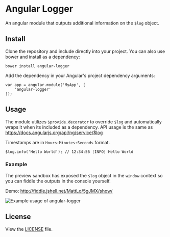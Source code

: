 # Angular Logger 

An angular module that outputs additional information on the `$log` object. 

## Install

Clone the repository and include directly into your project. You can also use bower and install as a dependency:

```
bower install angular-logger
```

Add the dependency in your Angular's project dependency arguments:

```
var app = angular.module('MyApp', [
	'angular-logger'
]);
```

## Usage

The module utilizes `$provide.decorator` to override `$log` and automatically wraps it when its included as a dependency. API usage is the same as https://docs.angularjs.org/api/ng/service/$log

Timestamps are in `Hours:Minutes:Seconds` format.

```
$log.info('Hello World'); // 12:34:56 [INFO] Hello World 
```

### Example

The preview sandbox has exposed the `$log` object in the `window` context so you can fiddle the outputs in the console yourself.

Demo: http://fiddle.jshell.net/MattLo/5gJMX/show/

![Example usage of angular-logger](http://i.imgur.com/cUUYAKP.png)

## License
View the [LICENSE](https://github.com/mattlo/angular-logger/blob/master/LICENSE) file.